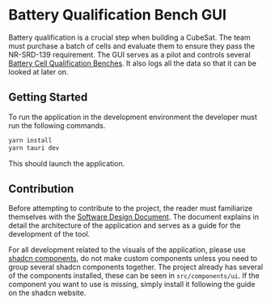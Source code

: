 # Battery Qualification Bench GUI
Battery qualification is a crucial step when building a CubeSat. The team must purchase a batch of cells and evaluate them to ensure they pass the NR-SRD-139 requirement. The GUI serves as a pilot and controls several [Battery Cell Qualification Benches](https://github.com/scsd-cdh/battery_test_firmware). It also logs all the data so that it can be looked at later on.

## Getting Started
To run the application in the development environment the developer must run the following commands.

```bash
yarn install
yarn tauri dev
```

This should launch the application.

## Contribution
Before attempting to contribute to the project, the reader must familiarize themselves with the [Software Design Document](docs/sdd.md). The document explains in detail the architecture of the application and serves as a guide for the development of the tool.

For all development related to the visuals of the application, please use [shadcn components](https://www.shadcn-vue.com/docs/components), do not make custom components unless you need to group several shadcn components together. The project already has several of the components installed, these can be seen in `src/components/ui`. If the component you want to use is missing, simply install it following the guide on the shadcn website.
